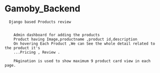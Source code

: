 # Gamoby_Backend
      Django based Products review 


        Admin dashboard for adding the products 
        Product having Image,productname ,product id,description 
        On hovering Each Product ,We can See the whole detail related to the product it's 
        ...Pricing , Review .

        PAgination is used to show maximum 9 product card view in each page.
